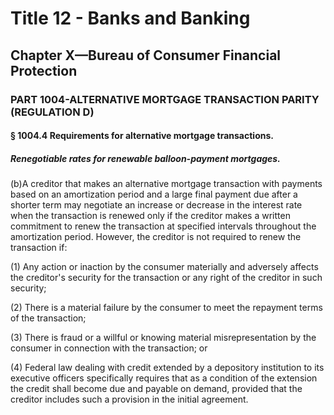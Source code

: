 
# Title 12 - Banks and Banking
## Chapter X—Bureau of Consumer Financial Protection
### PART 1004-ALTERNATIVE MORTGAGE TRANSACTION PARITY (REGULATION D)
#### § 1004.4 Requirements for alternative mortgage transactions.
##### Renegotiable rates for renewable balloon-payment mortgages.

(b)A creditor that makes an alternative mortgage transaction with payments based on an amortization period and a large final payment due after a shorter term may negotiate an increase or decrease in the interest rate when the transaction is renewed only if the creditor makes a written commitment to renew the transaction at specified intervals throughout the amortization period. However, the creditor is not required to renew the transaction if:

(1) Any action or inaction by the consumer materially and adversely affects the creditor's security for the transaction or any right of the creditor in such security;

(2) There is a material failure by the consumer to meet the repayment terms of the transaction;

(3) There is fraud or a willful or knowing material misrepresentation by the consumer in connection with the transaction; or

(4) Federal law dealing with credit extended by a depository institution to its executive officers specifically requires that as a condition of the extension the credit shall become due and payable on demand, provided that the creditor includes such a provision in the initial agreement.
